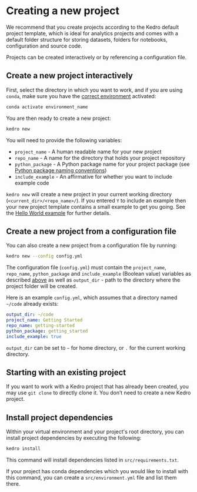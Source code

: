 # Creating a new project

We recommend that you create projects according to the Kedro default project template, which is ideal for analytics projects and comes with a default folder structure for storing datasets, folders for notebooks, configuration and source code.

Projects can be created interactively or by referencing a configuration file.

## Create a new project interactively
First, select the directory in which you want to work, and if you are using `conda`, make sure you have the [correct environment](../02_getting_started/01_prerequisites.md#Python-virtual-environments) activated:

```bash
conda activate environment_name
```
You are then ready to create a new project:

```bash
kedro new
```

You will need to provide the following variables:

* `project_name` - A human readable name for your new project
* `repo_name` - A name for the directory that holds your project repository
* `python_package` - A Python package name for your project package (see [Python package naming conventions](https://www.python.org/dev/peps/pep-0008/#package-and-module-names))
* `include_example` - An affirmative for whether you want to include example code

`kedro new` will create a new project in your current working directory (`<current_dir>/<repo_name>/`). If you entered `Y` to include an example then your new project template contains a small example to get you going. See the [Hello World example](../02_getting_started/04_hello_world.md) for further details.


## Create a new project from a configuration file

You can also create a new project from a configuration file by running:

```bash
kedro new --config config.yml
```

The configuration file (`config.yml`) must contain the `project_name`, `repo_name`, `python_package` and `include_example` (Boolean value) variables as described [above](../02_getting_started/03_new_project.md#Create-a-new-project-interactively) as well as `output_dir` - path to the directory where the project folder will be created.

Here is an example `config.yml`, which assumes that a directory named `~/code` already exists:

```yaml
output_dir: ~/code
project_name: Getting Started
repo_name: getting-started
python_package: getting_started
include_example: true
```

`output_dir` can be set to `~` for home directory, or `.` for the current working directory.

## Starting with an existing project

If you want to work with a Kedro project that has already been created, you may use `git clone` to directly clone it. You don’t need to create a new Kedro project.

## Install project dependencies

Within your virtual environment and your project's root directory, you can install project dependencies by executing the following:

```bash
kedro install
```

This command will install dependencies listed in `src/requirements.txt`.

If your project has conda dependencies which you would like to install with this command, you can create a `src/environment.yml` file and list them there.